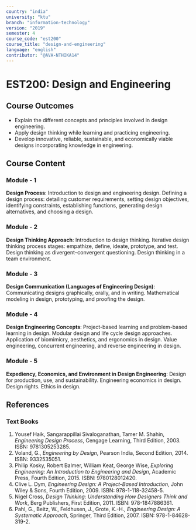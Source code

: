 ```yaml
---
country: "india"
university: "ktu"
branch: "information-technology"
version: "2019"
semester: 4
course_code: "est200"
course_title: "design-and-engineering"
language: "english"
contributor: "@AVA-NTHIKA14"
---
```


# EST200: Design and Engineering

## Course Outcomes

* Explain the different concepts and principles involved in design engineering.  
* Apply design thinking while learning and practicing engineering.  
* Develop innovative, reliable, sustainable, and economically viable designs incorporating knowledge in engineering.  

## Course Content

### Module - 1
**Design Process**: Introduction to design and engineering design. Defining a design process: detailing customer requirements, setting design objectives, identifying constraints, establishing functions, generating design alternatives, and choosing a design.  

### Module - 2
**Design Thinking Approach**: Introduction to design thinking. Iterative design thinking process stages: empathize, define, ideate, prototype, and test. Design thinking as divergent–convergent questioning. Design thinking in a team environment.  

### Module - 3
**Design Communication (Languages of Engineering Design)**: Communicating designs graphically, orally, and in writing. Mathematical modeling in design, prototyping, and proofing the design.  

### Module - 4
**Design Engineering Concepts**: Project-based learning and problem-based learning in design. Modular design and life cycle design approaches. Application of biomimicry, aesthetics, and ergonomics in design. Value engineering, concurrent engineering, and reverse engineering in design.  

### Module - 5
**Expediency, Economics, and Environment in Design Engineering**: Design for production, use, and sustainability. Engineering economics in design. Design rights. Ethics in design.  

## References

### Text Books
1. Yousef Haik, Sangarappillai Sivaloganathan, Tamer M. Shahin, *Engineering Design Process*, Cengage Learning, Third Edition, 2003. ISBN: 9781305253285.  
2. Voland, G., *Engineering by Design*, Pearson India, Second Edition, 2014. ISBN: 9332535051.  
3. Philip Kosky, Robert Balmer, William Keat, George Wise, *Exploring Engineering: An Introduction to Engineering and Design*, Academic Press, Fourth Edition, 2015. ISBN: 9780128012420.  
4. Clive L. Dym, *Engineering Design: A Project-Based Introduction*, John Wiley & Sons, Fourth Edition, 2009. ISBN: 978-1-118-32458-5.  
5. Nigel Cross, *Design Thinking: Understanding How Designers Think and Work*, Berg Publishers, First Edition, 2011. ISBN: 978-1847886361.  
6. Pahl, G., Beitz, W., Feldhusen, J., Grote, K.-H., *Engineering Design: A Systematic Approach*, Springer, Third Edition, 2007. ISBN: 978-1-84628-319-2.  
